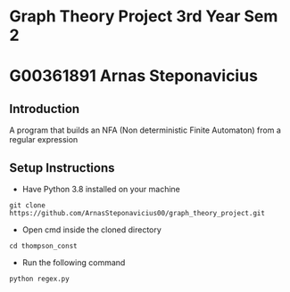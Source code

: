 # Graph Theory Project 3rd Year Sem 2
# G00361891 Arnas Steponavicius

## Introduction
A program that builds an NFA (Non deterministic Finite Automaton) from a regular expression

## Setup Instructions
* Have Python 3.8 installed on your machine
```
git clone https://github.com/ArnasSteponavicius00/graph_theory_project.git
```
* Open cmd inside the cloned directory
```
cd thompson_const
```
* Run the following command
```
python regex.py
```
